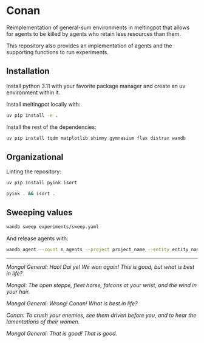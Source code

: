 # Conan

Reimplementation of general-sum environments in meltingpot that allows for agents to be killed by agents who retain less resources than them.

This repository also provides an implementation of agents and the supporting functions to run experiments.

## Installation

Install python 3.11 with your favorite package manager and create an uv environment within it.

Install meltingpot locally with:

```bash
uv pip install -e .
```

Install the rest of the dependencies:

```bash
uv pip install tqdm matplotlib shimmy gymnasium flax distrax wandb
```

## Organizational

Linting the repository:

```bash
uv pip install pyink isort
```

```bash
pyink . && isort .
```

## Sweeping values

```bash
wandb sweep experiments/sweep.yaml
```

And release agents with:

```bash
wandb agent --count n_agents --project project_name --entity entity_name sweep_ID
```

---

*Mongol General: Hao! Dai ye! We won again! This is good, but what is best in life?*

*Mongol: The open steppe, fleet horse, falcons at your wrist, and the wind in your hair.*

*Mongol General: Wrong! Conan! What is best in life?*

*Conan: To crush your enemies, see them driven before you, and to hear the lamentations of their women.*

*Mongol General: That is good! That is good.*
